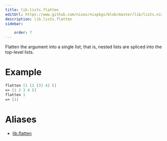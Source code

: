 ```yaml
---
title: lib.lists.flatten
editUrl: https://www.github.com/nixos/nixpkgs/blob/master/lib/lists.nix#L205C13
description: lib.lists.flatten
sidebar:

    order: 7
---
```


Flatten the argument into a single list; that is, nested lists are
spliced into the top-level lists.

# Example

```nix
flatten [1 [2 [3] 4] 5]
=> [1 2 3 4 5]
flatten 1
=> [1]
```


# Aliases

- [lib.flatten](/nix-doc-comments/reference/lib/lib-flatten)


